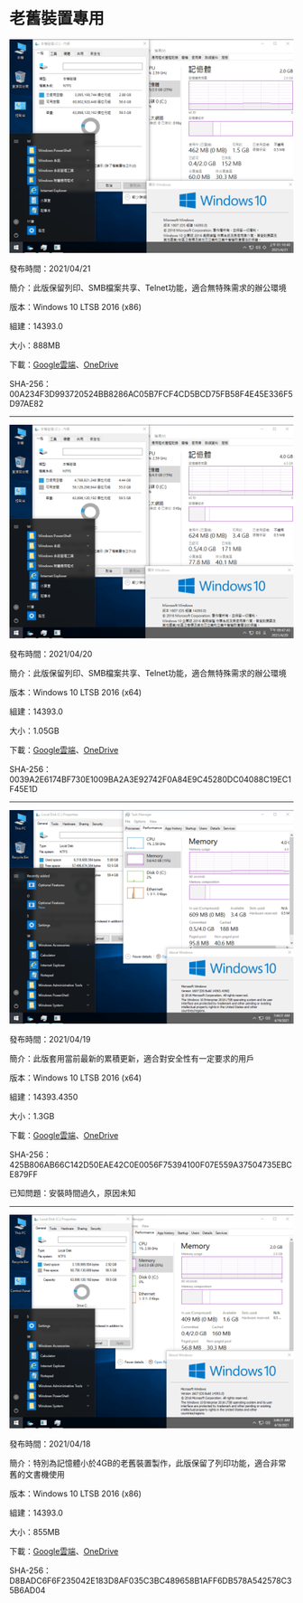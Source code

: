 # 老舊裝置專用

![Win10_LTSB_(14393.0)_x86_20210421.png](/preview/Win10_LTSB_(14393.0)_x86_20210421.png)

發布時間：2021/04/21

簡介：此版保留列印、SMB檔案共享、Telnet功能，適合無特殊需求的辦公環境

版本：Windows 10 LTSB 2016 (x86)

組建：14393.0

大小：888MB

下載：[Google雲端](http://tiny.cc/w10_ltsb_x86_20210421)、[OneDrive](http://tiny.cc/w10_ltsb_x86_20210421_o)

SHA-256：00A234F3D993720524BB8286AC05B7FCF4CD5BCD75FB58F4E45E336F5D97AE82

----

![Win10_LTSB_(14393.0)_20210420.png](/preview/Win10_LTSB_(14393.0)_20210420.png)

發布時間：2021/04/20

簡介：此版保留列印、SMB檔案共享、Telnet功能，適合無特殊需求的辦公環境

版本：Windows 10 LTSB 2016 (x64)

組建：14393.0

大小：1.05GB

下載：[Google雲端](http://tiny.cc/w10_ltsb_20210420)、[OneDrive](http://tiny.cc/w10_ltsb_20210420_o)

SHA-256：0039A2E6174BF730E1009BA2A3E92742F0A84E9C45280DC04088C19EC1F45E1D

----

![Win10_LTSB_(14393.4350)_20210419.png](/preview/Win10_LTSB_(14393.4350)_20210419.png)

發布時間：2021/04/19

簡介：此版套用當前最新的累積更新，適合對安全性有一定要求的用戶

版本：Windows 10 LTSB 2016 (x64)

組建：14393.4350

大小：1.3GB

下載：[Google雲端](http://tiny.cc/w10_ltsb_20210419)、[OneDrive](http://tiny.cc/w10_ltsb_20210419_o)

SHA-256：425B806AB66C142D50EAE42C0E0056F75394100F07E559A37504735EBCE879FF

已知問題：安裝時間過久，原因未知

----

![Win10_LTSB_(14393.0)_x86_20210418.png](/preview/Win10_LTSB_(14393.0)_x86_20210418.png)

發布時間：2021/04/18

簡介：特別為記憶體小於4GB的老舊裝置製作，此版保留了列印功能，適合非常舊的文書機使用

版本：Windows 10 LTSB 2016 (x86)

組建：14393.0

大小：855MB

下載：[Google雲端](http://tiny.cc/w10_ltsb_x86_20210418)、[OneDrive](http://tiny.cc/w10_ltsb_x86_20210418_o)

SHA-256：D8BADC6F6F235042E183D8AF035C3BC489658B1AFF6DB578A542578C35B6AD04

